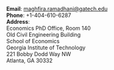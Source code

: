 __Email__: [maghfira.ramadhani@gatech.edu](mailto:maghfira.ramadhani@gatech.edu)  
__Phone__: +1-404-610-6287  
__Address__:  
Economics PhD Office, Room 140  
Old Civil Engineering Building  
School of Economics  
Georgia Institute of Technology    
221 Bobby Dodd Way NW  
Atlanta, GA 30332 


